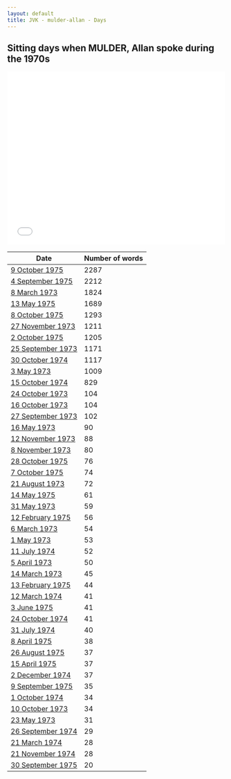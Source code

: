 ```yaml
---
layout: default
title: JVK - mulder-allan - Days
---
```

## Sitting days when MULDER, Allan spoke during the 1970s

<iframe width="100%" height="400" frameborder="0" scrolling="no" src="//plot.ly/~wragge/1107.embed"></iframe>

| Date | Number of words |
|--------------|----------------|
|[9 October 1975](https://historichansard.net/hofreps/1975/19751009_reps_29_hor97/)|2287|
|[4 September 1975](https://historichansard.net/hofreps/1975/19750904_reps_29_hor96/)|2212|
|[8 March 1973](https://historichansard.net/hofreps/1973/19730308_reps_28_hor82/)|1824|
|[13 May 1975](https://historichansard.net/hofreps/1975/19750513_reps_29_hor94/)|1689|
|[8 October 1975](https://historichansard.net/hofreps/1975/19751008_reps_29_hor97/)|1293|
|[27 November 1973](https://historichansard.net/hofreps/1973/19731127_reps_28_hor87/)|1211|
|[2 October 1975](https://historichansard.net/hofreps/1975/19751002_reps_29_hor96/)|1205|
|[25 September 1973](https://historichansard.net/hofreps/1973/19730925_reps_28_hor85/)|1171|
|[30 October 1974](https://historichansard.net/hofreps/1974/19741030_reps_29_hor91/)|1117|
|[3 May 1973](https://historichansard.net/hofreps/1973/19730503_reps_28_hor83/)|1009|
|[15 October 1974](https://historichansard.net/hofreps/1974/19741015_reps_29_hor91/)|829|
|[24 October 1973](https://historichansard.net/hofreps/1973/19731024_reps_28_hor86/)|104|
|[16 October 1973](https://historichansard.net/hofreps/1973/19731016_reps_28_hor86/)|104|
|[27 September 1973](https://historichansard.net/hofreps/1973/19730927_reps_28_hor85/)|102|
|[16 May 1973](https://historichansard.net/hofreps/1973/19730516_reps_28_hor84/)|90|
|[12 November 1973](https://historichansard.net/hofreps/1973/19731112_reps_28_hor86/)|88|
|[8 November 1973](https://historichansard.net/hofreps/1973/19731108_REPS_28_HoR86%20(2)/)|80|
|[28 October 1975](https://historichansard.net/hofreps/1975/19751028_reps_29_hor97/)|76|
|[7 October 1975](https://historichansard.net/hofreps/1975/19751007_reps_29_hor97/)|74|
|[21 August 1973](https://historichansard.net/hofreps/1973/19730821_reps_28_hor85/)|72|
|[14 May 1975](https://historichansard.net/hofreps/1975/19750514_reps_29_hor94/)|61|
|[31 May 1973](https://historichansard.net/hofreps/1973/19730531_reps_28_hor84/)|59|
|[12 February 1975](https://historichansard.net/hofreps/1975/19750212_reps_29_hor93/)|56|
|[6 March 1973](https://historichansard.net/hofreps/1973/19730306_reps_28_hor82/)|54|
|[1 May 1973](https://historichansard.net/hofreps/1973/19730501_reps_28_hor83/)|53|
|[11 July 1974](https://historichansard.net/hofreps/1974/19740711_reps_29_hor89/)|52|
|[5 April 1973](https://historichansard.net/hofreps/1973/19730405_reps_28_hor83/)|50|
|[14 March 1973](https://historichansard.net/hofreps/1973/19730314_reps_28_hor82/)|45|
|[13 February 1975](https://historichansard.net/hofreps/1975/19750213_reps_29_hor93/)|44|
|[12 March 1974](https://historichansard.net/hofreps/1974/19740312_reps_28_hor88/)|41|
|[3 June 1975](https://historichansard.net/hofreps/1975/19750603_reps_29_hor95/)|41|
|[24 October 1974](https://historichansard.net/hofreps/1974/19741024_reps_29_hor91/)|41|
|[31 July 1974](https://historichansard.net/hofreps/1974/19740731_reps_29_hor89/)|40|
|[8 April 1975](https://historichansard.net/hofreps/1975/19750408_reps_29_hor94/)|38|
|[26 August 1975](https://historichansard.net/hofreps/1975/19750826_reps_29_hor96/)|37|
|[15 April 1975](https://historichansard.net/hofreps/1975/19750415_reps_29_hor94/)|37|
|[2 December 1974](https://historichansard.net/hofreps/1974/19741202_reps_29_hor92/)|37|
|[9 September 1975](https://historichansard.net/hofreps/1975/19750909_reps_29_hor96/)|35|
|[1 October 1974](https://historichansard.net/hofreps/1974/19741001_reps_29_hor90/)|34|
|[10 October 1973](https://historichansard.net/hofreps/1973/19731010_reps_28_hor86/)|34|
|[23 May 1973](https://historichansard.net/hofreps/1973/19730523_reps_28_hor84/)|31|
|[26 September 1974](https://historichansard.net/hofreps/1974/19740926_reps_29_hor90/)|29|
|[21 March 1974](https://historichansard.net/hofreps/1974/19740321_reps_28_hor88/)|28|
|[21 November 1974](https://historichansard.net/hofreps/1974/19741121_reps_29_hor92/)|28|
|[30 September 1975](https://historichansard.net/hofreps/1975/19750930_reps_29_hor96/)|20|
